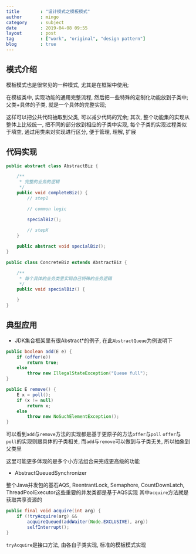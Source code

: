 ```yaml
---
title        : "设计模式之模板模式"
author       : mingo
category     : subject
date         : 2019-04-08 09:55
layout       : post
tag          : ["work", "original", "design pattern"]
blog         : true
---
```


## 模式介绍

模板模式也是很常见的一种模式, 尤其是在框架中使用; 

在模板类中, 实现功能的通用完整流程, 然后把一些特殊的定制化功能放到子类中; 父类+具体的子类, 就是一个具体的完整实现;

这样可以把公共代码抽取到父类, 可以减少代码的冗余; 
其次, 整个功能集的实现从整体上比较统一, 把不同的部分放到相应的子类中实现, 每个子类的实现过程类似于填空, 通过用类来对实现进行区分, 便于管理, 理解, 扩展

## 代码实现

```java
public abstract class AbstractBiz {

    /**
     * 完整的业务的逻辑
     */
    public void completeBiz() {
        // step1

        // common logic

        specialBiz();
        
        // stepX
    }

    public abstract void specialBiz();
}
```

```java
public class ConcreteBiz extends AbstractBiz {

    /**
     * 每个具体的业务类里实现自己特殊的业务逻辑
     */ 
    public void specialBiz() {

    }
}
```

## 典型应用

- JDK集合框架里有很Abstract*的例子, 在此`AbstractQueue`为例说明下

```java
public boolean add(E e) {
    if (offer(e))
        return true;
    else
        throw new IllegalStateException("Queue full");
}

public E remove() {
    E x = poll();
    if (x != null)
        return x;
    else
        throw new NoSuchElementException();
}
```

可以看到`add`与`remove`方法的实现都是基于更原子的方法`offer`与`poll`
`offer`与`poll`的实现则跟具体的子类相关, 而`add`与`remove`可以做到与子类无关, 所以抽象到父类里

这里可能更多体现的是多个小方法组合来完成更高级的功能

- AbstractQueuedSynchronizer

整个Java并发包的基石AQS, ReentrantLock, Semaphore, CountDownLatch, ThreadPoolExecutor这些重要的并发类都是基于AQS实现
其中`acquire`方法就是获取共享资源的

```java
public final void acquire(int arg) {
    if (!tryAcquire(arg) &&
        acquireQueued(addWaiter(Node.EXCLUSIVE), arg))
        selfInterrupt();
}
```

`tryAcquire`是接口方法, 由各自子类实现, 标准的模板模式实现

